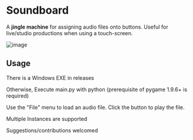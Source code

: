 # Soundboard
A **jingle machine** for assigning audio files onto buttons.
Useful for live/studio productions when using a touch-screen.

![image](https://github.com/ViciousSquid/Soundboard/assets/161540961/59eed635-109f-4318-9093-dd7790a863ef)


## Usage

There is a Windows EXE in releases

Otherwise, Execute main.py with python (prerequisite of pygame 1.9.6+ is required)

Use the "File" menu to load an audio file. Click the button to play the file. 

Multiple Instances are supported

Suggestions/contributions welcomed
